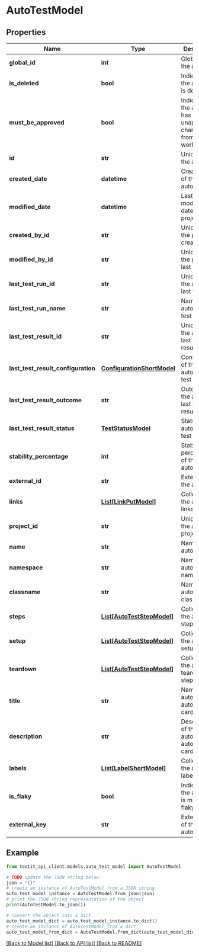 # AutoTestModel


## Properties

Name | Type | Description | Notes
------------ | ------------- | ------------- | -------------
**global_id** | **int** | Global ID of the autotest | 
**is_deleted** | **bool** | Indicates if the autotest is deleted | 
**must_be_approved** | **bool** | Indicates if the autotest has unapproved changes from linked work items | 
**id** | **str** | Unique ID of the autotest | 
**created_date** | **datetime** | Creation date of the autotest | 
**modified_date** | **datetime** | Last modification date of the project | [optional] 
**created_by_id** | **str** | Unique ID of the project creator | 
**modified_by_id** | **str** | Unique ID of the project last editor | [optional] 
**last_test_run_id** | **str** | Unique ID of the autotest last test run | [optional] 
**last_test_run_name** | **str** | Name of the autotest last test run | [optional] 
**last_test_result_id** | **str** | Unique ID of the autotest last test result | [optional] 
**last_test_result_configuration** | [**ConfigurationShortModel**](ConfigurationShortModel.md) | Configuration of the autotest last test result | [optional] 
**last_test_result_outcome** | **str** | Outcome of the autotest last test result | [optional] 
**last_test_result_status** | [**TestStatusModel**](TestStatusModel.md) | Status of the autotest last test result | 
**stability_percentage** | **int** | Stability percentage of the autotest | [optional] 
**external_id** | **str** | External ID of the autotest | 
**links** | [**List[LinkPutModel]**](LinkPutModel.md) | Collection of the autotest links | [optional] 
**project_id** | **str** | Unique ID of the autotest project | 
**name** | **str** | Name of the autotest | 
**namespace** | **str** | Name of the autotest namespace | [optional] 
**classname** | **str** | Name of the autotest class | [optional] 
**steps** | [**List[AutoTestStepModel]**](AutoTestStepModel.md) | Collection of the autotest steps | [optional] 
**setup** | [**List[AutoTestStepModel]**](AutoTestStepModel.md) | Collection of the autotest setup steps | [optional] 
**teardown** | [**List[AutoTestStepModel]**](AutoTestStepModel.md) | Collection of the autotest teardown steps | [optional] 
**title** | **str** | Name of the autotest in autotest&#39;s card | [optional] 
**description** | **str** | Description of the autotest in autotest&#39;s card | [optional] 
**labels** | [**List[LabelShortModel]**](LabelShortModel.md) | Collection of the autotest labels | [optional] 
**is_flaky** | **bool** | Indicates if the autotest is marked as flaky | [optional] 
**external_key** | **str** | External key of the autotest | [optional] 

## Example

```python
from testit_api_client.models.auto_test_model import AutoTestModel

# TODO update the JSON string below
json = "{}"
# create an instance of AutoTestModel from a JSON string
auto_test_model_instance = AutoTestModel.from_json(json)
# print the JSON string representation of the object
print(AutoTestModel.to_json())

# convert the object into a dict
auto_test_model_dict = auto_test_model_instance.to_dict()
# create an instance of AutoTestModel from a dict
auto_test_model_from_dict = AutoTestModel.from_dict(auto_test_model_dict)
```
[[Back to Model list]](../README.md#documentation-for-models) [[Back to API list]](../README.md#documentation-for-api-endpoints) [[Back to README]](../README.md)


